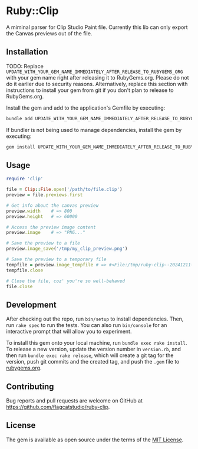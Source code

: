 # Ruby::Clip

A miminal parser for Clip Studio Paint file. Currently this lib can only export
the Canvas previews out of the file.

## Installation

TODO: Replace `UPDATE_WITH_YOUR_GEM_NAME_IMMEDIATELY_AFTER_RELEASE_TO_RUBYGEMS_ORG` with your gem name right after releasing it to RubyGems.org. Please do not do it earlier due to security reasons. Alternatively, replace this section with instructions to install your gem from git if you don't plan to release to RubyGems.org.

Install the gem and add to the application's Gemfile by executing:

```bash
bundle add UPDATE_WITH_YOUR_GEM_NAME_IMMEDIATELY_AFTER_RELEASE_TO_RUBYGEMS_ORG
```

If bundler is not being used to manage dependencies, install the gem by executing:

```bash
gem install UPDATE_WITH_YOUR_GEM_NAME_IMMEDIATELY_AFTER_RELEASE_TO_RUBYGEMS_ORG
```

## Usage

``` ruby
require 'clip'

file = Clip::File.open('/path/to/file.clip')
preview = file.previews.first

# Get info about the canvas preview
preview.width    # => 800
preview.height   # => 60000

# Access the preview image content
preview.image    # => "PNG..."

# Save the preview to a file
preview.image_save('/tmp/my_clip_preview.png')

# Save the preview to a temporary file
tempfile = preview.image_tempfile # => #<File:/tmp/ruby-clip--20241211-276516-hunc5h.png>
tempfile.close

# Close the file, coz' you're so well-behaved
file.close
```

## Development

After checking out the repo, run `bin/setup` to install dependencies. Then, run `rake spec` to run the tests. You can also run `bin/console` for an interactive prompt that will allow you to experiment.

To install this gem onto your local machine, run `bundle exec rake install`. To release a new version, update the version number in `version.rb`, and then run `bundle exec rake release`, which will create a git tag for the version, push git commits and the created tag, and push the `.gem` file to [rubygems.org](https://rubygems.org).

## Contributing

Bug reports and pull requests are welcome on GitHub at
https://github.com/flagcatstudio/ruby-clip.

## License

The gem is available as open source under the terms of the [MIT License](https://opensource.org/licenses/MIT).
